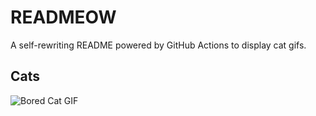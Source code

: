 # READMEOW

A self-rewriting README powered by GitHub Actions to display cat gifs.

## Cats

![Bored Cat GIF](https://media1.giphy.com/media/mlvseq9yvZhba/200.gif?cid=9acd02da9kww9zsp2pev3oiqt6q5lvrt28vlhnajyww6ssfm&ep=v1_gifs_search&rid=200.gif&ct=g)
